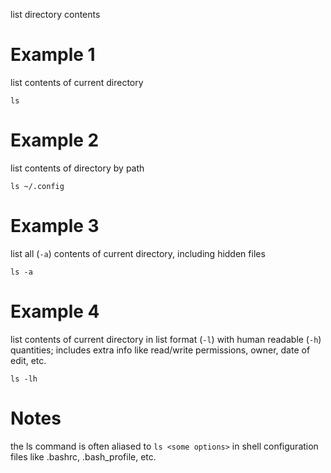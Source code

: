 list directory contents

# Example 1
list contents of current directory
```
ls
```

# Example 2
list contents of directory by path
```
ls ~/.config
```

# Example 3
list all (`-a`) contents of current directory, including hidden files
```
ls -a
```

# Example 4
list contents of current directory in list format (`-l`) with human readable (`-h`) quantities; includes extra info like read/write permissions, owner, date of edit, etc.
```
ls -lh
```

# Notes
the ls command is often aliased to `ls <some options>` in shell configuration files like .bashrc, .bash_profile, etc.
